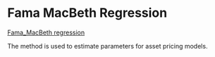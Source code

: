 # Fama MacBeth Regression

[Fama_MacBeth regression](https://en.wikipedia.org/wiki/Fama%E2%80%93MacBeth_regression)

The method is used to estimate parameters for asset pricing models.
